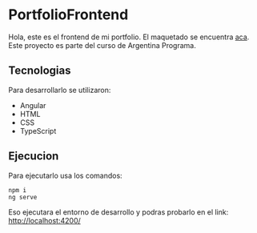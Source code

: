 # PortfolioFrontend
Hola, este es el frontend de mi portfolio. El maquetado se encuentra [aca](https://github.com/C4fesit0/portfolio-maquetado).
Este proyecto es parte del curso de Argentina Programa.

## Tecnologias
Para desarrollarlo se utilizaron:
- Angular
- HTML
- CSS
- TypeScript
  
## Ejecucion
Para ejecutarlo usa los comandos:
    
    npm i
    ng serve

Eso ejecutara el entorno de desarrollo y podras probarlo en el link: [http://localhost:4200/](http://localhost:4200/)


